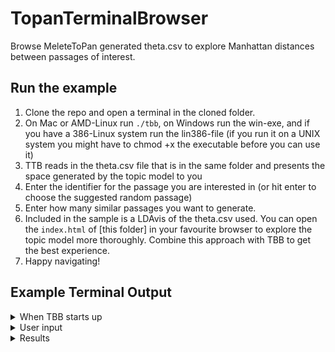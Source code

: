 # TopanTerminalBrowser

Browse MeleteToPan generated theta.csv to explore Manhattan distances between passages of interest.

## Run the example

1. Clone the repo and open a terminal in the cloned folder.
2. On Mac or AMD-Linux run `./tbb`, on Windows run the win-exe, and if you have a 386-Linux system run the lin386-file (if you run it on a UNIX system you might have to chmod +x the executable before you can use it)
3. TTB reads in the theta.csv file that is in the same folder and presents the space generated by the topic model to you
4. Enter the identifier for the passage you are interested in (or hit enter to choose the suggested random passage)
5. Enter how many similar passages you want to generate.
6. Included in the sample is a LDAvis of the theta.csv used. You can open the `index.html` of [this folder] in your favourite browser to explore the topic model more thoroughly. Combine this approach with TBB to get the best experience.
7. Happy navigating!

## Example Terminal Output

<details><summary>When TBB starts up</summary>

```
Locals-MacBook-Pro:TopanTerminalBrowser koentges$ ./tbb 
Reading file.
All is read.
Browsing through the space of the following topic dimensions:
Topic 1 ἡμῶν_ὑμῖν_ἡμᾶς_ἡμῖν_ὑμεῖς_ὑμᾶς_ἃ
Topic 2 ἡμῖν_ἡμᾶς_γε_ἡμῶν_μόνον_οὐδ_ἔσται
Topic 3 πρέσβεις_λακεδαιμονίους_λακεδαιμονίων_ξυμμαχίαν_λακεδαιμόνιοι_σφίσι_σπονδὰς
Topic 4 νῆες_νεῶν_εἴκοσι_πέντε_πελοποννήσιοι_δύο_δέκα
Topic 5 εὖ_δι_ἐξ_αἰεὶ_ὄντες_καλῶς_πλεῖστα
Topic 6 δὴ_πρὸ_ἐγένετο_πολέμου_γε_τοῦδε_χρόνον
Topic 7 νεῶν_ναυσὶν_νῆες_χίον_δέκα_χίων_χῖοι
Topic 8 σφῶν_ὅπως_πρέσβεις_ἔς_ξυμμάχους_χρήματα_πέμπειν
Topic 9 εἴ_τις_ἄν_οὐδ_δέ_τρόπῳ_κατ
Topic 10 αὐτὸν_αὐτὸς_αὐτῷ_ὢν_ἀθηναίοις_πρότερον_τισσαφέρνην
Topic 11 ἡμῖν_ἢν_ἧσσον_ᾧ_οὐχ_ἡμῶν_πλέον
Topic 12 τοιάδε_τοιαῦτα_αὐτὸς_εἶπεν_εἴ_εἶπον_λέγειν
Topic 13 κέρας_πολὺ_συρακοσίων_συρακόσιοι_στράτευμα_δεξιὸν_ξύμμαχοι
Topic 14 ὑμᾶς_ἡμᾶς_ἡμεῖς_ὑμῖν_ὦ_ὑμῶν_ὑπ
Topic 15 ἢν_λακεδαιμόνιοι_λακεδαιμονίοις_λακεδαιμονίων_σπονδὰς_δέ_ξυμμάχοις
Topic 16 συρακοσίων_συρακόσιοι_ὅπως_ναυσὶ_αὖθις_ᾗ_πρότερον
Topic 17 βρασίδας_αὐτὸς_αὐτῷ_ἔχων_τότε_ἑαυτοῦ_θρᾴκης
Topic 18 ᾗ_ὅπως_τείχους_πόλεως_τεῖχος_εἴ_τείχει
Topic 19 σφίσι_τούς_οὐχ_σφῶν_ἐκείνων_νομίζοντες_δὴ
Topic 20 τις_παρὰ_σφᾶς_οὐδ_ἔσεσθαι_πρὶν_ἔργῳ
Topic 21 ὄντες_ἑλλήνων_ὅσοι_ἄλλων_βαρβάρων_ποτε_ἕλληνες
Topic 22 ἄλλοι_ὁπλῖται_πάντες_μετ_ξύμμαχοι_οἷς_ἦλθον
Topic 23 καθ_ἄλλους_τήν_εἴ_πάλιν_κινδύνου_πάντα
Topic 24 θαλάσσης_ναυτικὸν_γῆς_πρότερον_νεῶν_πόλεμον_γῆν
Topic 25 πόλις_ἐξ_μέχρι_πρότερον_θαλάσσης_ποταμοῦ_ἀπ
Topic 26 μήτε_ξυμμάχους_ὅπλα_σφᾶς_λακεδαιμόνιοι_ἑαυτῶν_αὐτούς
Topic 27 θέρους_λακεδαιμόνιοι_ἐπιγιγνομένου_λακεδαιμονίων_χειμῶνος_ξύμμαχοι_πάλιν
Topic 28 γῆν_οἴκου_ἀνεχώρησαν_γῆς_ἐδῄουν_χρόνον_ἀφίκοντο
Topic 29 πόλεως_πόλει_πάντα_ἃ_ἄλλα_ὅπερ_τις
Topic 30 βασιλέως_ἢν_ἔφη_τις_δέ_πόλεις_βασιλεὺς
Topic 31 αὐτὸν_αὐτῷ_βασιλέα_παρὰ_δὴ_δι_λόγοις
Topic 32 πλείους_οὐδὲν_ἄλλοι_μέρος_τινας_ὁπλιτῶν_ἐλάσσους
Topic 33 οὐχ_αἰεὶ_πλεῖστον_ᾗ_οὔσης_πολὺ_γνώμῃ
Topic 34 πόλις_τινα_σφίσιν_καί_ἕκαστος_σφίσι_κατ
Topic 35 ὁπλίτας_ξυμμάχων_ἱππέας_χιλίους_νεῶν_εἴκοσι_τριάκοντα
Topic 36 τείχη_θάλασσαν_γῆν_εἶχον_πόλεως_στρατηγοῦντος_πάλιν
Topic 37 πλέον_δι_πόλει_ἐξ_πόλεις_ὅπερ_λόγου
Topic 38 αὐτῷ_ἔδει_δημοσθένης_ναύπακτον_ἀκαρνᾶνες_χωρίων_ναυσὶν
Topic 39 ἄλλα_πολλὰ_ὅσα_τότε_ἃ_χρήματα_τούτων
Topic 40 νήσῳ_λακεδαιμόνιοι_ἄνδρας_παρὰ_πύλον_ἀθηναίοις_μυτιληναίων
Topic 41 δῆμον_σφῶν_οὐδὲν_πράγματα_πολλοὺς_τἆλλα_ἄρχειν
Topic 42 νῆες_τεσσαράκοντα_δύο_πέντε_ἔτυχον_ναυσὶ_τριάκοντα
Topic 43 συρακοσίων_σικελίας_σικελίαν_στρατιᾷ_σικελῶν_συρακοσίοις_συρακούσας
Topic 44 τροπαῖον_νεκροὺς_ἔστησαν_ἔλαβον_μάχῃ_τούς_ὑποσπόνδους
Topic 45 πολέμῳ_ἐτελεύτα_ἐγένετο_τῷδε_ἔτος_θέρος_αὕτη
Topic 46 πόλεως_σταδίους_τεῖχος_βοιωτοὶ_μάχην_νυκτὸς_μάχης
Topic 47 ἔπειτα_ὅμως_μέν_πόλεως_πρὶν_ἄλλο_πόλεμον
Topic 48 κορινθίων_κερκυραῖοι_ἐκέλευον_κορινθίοις_σφίσιν_κορίνθιοι_πόλει
Topic 49 τρόπῳ_ἔξω_δέ_τινες_ἀπόλλωνος_πολλὰ_ὃ
Topic 50 ὁπλίταις_αὐτῷ_ξυμμάχων_τρόπῳ_νικίας_τούτῳ_ἑαυτῶν
-------------------------------
Significant distance has been set to:  0.1
Happy navigating!
```

</details>
<details><summary>User input</summary>

```
Enter URN (e.g.urn:cts:greekLit:tlg0003.tlg001.perseus-grc2:2.2.4):
Enter number of similar passages(e.g. 3):3
```
</details>

<details><summary>Results</summary>

```
------------------------------------------
You queried:
URN: urn:cts:greekLit:tlg0003.tlg001.perseus-grc2:2.2.4
Text: θέμενοι δὲ ἐς τὴν ἀγορὰν τὰ ὅπλα τοῖς μὲν ἐπαγαγομένοις οὐκ ἐπείθοντο ὥστε εὐθὺς ἔργου ἔχεσθαι καὶ ἰέναι ἐπὶ τὰς οἰκίας τῶν ἐχθρῶν, γνώμην δ᾽ ἐποιοῦντο κηρύγμασί τε χρήσασθαι ἐπιτηδείοις καὶ ἐς ξύμβασιν μᾶλλον καὶ φιλίαν τὴν πόλιν ἀγαγεῖν ʽκαὶ ἀνεῖπεν ὁ κῆρυξ, εἴ τις βούλεται κατὰ τὰ πάτρια τῶν πάντων Βοιωτῶν ξυμμαχεῖν, τίθεσθαι παρ᾽ αὑτοὺς τὰ ὅπλἀ, νομίζοντες σφίσι ῥᾳδίως τούτῳ τῷ τρόπῳ προσχωρήσειν τὴν πόλιν.

Three most important topics:
Topic 49 τρόπῳ_ἔξω_δέ_τινες_ἀπόλλωνος_πολλὰ_ὃ : 0.457714285714286
Topic 19 σφίσι_τούς_οὐχ_σφῶν_ἐκείνων_νομίζοντες_δὴ : 0.172
Topic 47 ἔπειτα_ὅμως_μέν_πόλεως_πρὶν_ἄλλο_πόλεμον : 0.143428571428571
------------------------------------------
------------------------------------------
Result: 1
Distance: 0.7390476190476194
URN: urn:cts:greekLit:tlg0003.tlg001.perseus-grc2:4.97.3
Text: πᾶσι γὰρ εἶναι καθεστηκὸς ἰόντας ἐπὶ τὴν ἀλλήλων ἱερῶν τῶν ἐνόντων ἀπέχεσθαι, Ἀθηναίους δὲ Δήλιον τειχίσαντας ἐνοικεῖν, καὶ ὅσα ἄνθρωποι ἐν βεβήλῳ δρῶσι πάντα γίγνεσθαι αὐτόθι, ὕδωρ τε ὃ ἦν ἄψαυστον σφίσι πλὴν πρὸς τὰ ἱερὰ χέρνιβι χρῆσθαι, ἀνασπάσαντας ὑδρεύεσθαι:

Three most important topics:
Topic 49 τρόπῳ_ἔξω_δέ_τινες_ἀπόλλωνος_πολλὰ_ὃ : 0.524761904761905
Topic 47 ἔπειτα_ὅμως_μέν_πόλεως_πρὶν_ἄλλο_πόλεμον : 0.286666666666667
Topic 15 ἢν_λακεδαιμόνιοι_λακεδαιμονίοις_λακεδαιμονίων_σπονδὰς_δέ_ξυμμάχοις : 0.0485714285714286

Topics with significant distance:
Distance Topic 19 σφίσι_τούς_οὐχ_σφῶν_ἐκείνων_νομίζοντες_δὴ : 0.17104761904761903
Distance Topic 47 ἔπειτα_ὅμως_μέν_πόλεως_πρὶν_ἄλλο_πόλεμον : 0.14323809523809602
------------------------------------------
------------------------------------------
Result: 2
Distance: 0.8182857142857145
URN: urn:cts:greekLit:tlg0003.tlg001.perseus-grc2:8.95.2
Text: Ἀθηναῖοι δὲ κατὰ τάχος καὶ ἀξυγκροτήτοις πληρώμασιν ἀναγκασθέντες χρήσασθαι, οἷα πόλεώς τε στασιαζούσης καὶ περὶ τοῦ μεγίστου ἐν τάχει βουλόμενοι βοηθῆσαι ʽΕὔβοια γὰρ αὐτοῖς ἀποκεκλῃμένης τῆς Ἀττικῆς πάντα ἦν̓, πέμπουσι Θυμοχάρη στρατηγὸν καὶ ναῦς ἐς Ἐρετρίαν,

Three most important topics:
Topic 49 τρόπῳ_ἔξω_δέ_τινες_ἀπόλλωνος_πολλὰ_ὃ : 0.358571428571429
Topic 28 γῆν_οἴκου_ἀνεχώρησαν_γῆς_ἐδῄουν_χρόνον_ἀφίκοντο : 0.215714285714286
Topic 17 βρασίδας_αὐτὸς_αὐτῷ_ἔχων_τότε_ἑαυτοῦ_θρᾴκης : 0.144285714285714

Topics with significant distance:
Distance Topic 17 βρασίδας_αὐτὸς_αὐτῷ_ἔχων_τότε_ἑαυτοῦ_θρᾴκης : 0.1437142857142854
Distance Topic 28 γῆν_οἴκου_ἀνεχώρησαν_γῆς_ἐδῄουν_χρόνον_ἀφίκοντο : 0.2151428571428574
Distance Topic 47 ἔπειτα_ὅμως_μέν_πόλεως_πρὶν_ἄλλο_πόλεμον : 0.14199999999999957
------------------------------------------
------------------------------------------
Result: 3
Distance: 0.8274285714285718
URN: urn:cts:greekLit:tlg0003.tlg001.perseus-grc2:7.87.2
Text: πάντα τε ποιούντων αὐτῶν διὰ στενοχωρίαν ἐν τῷ αὐτῷ καὶ προσέτι τῶν νεκρῶν ὁμοῦ ἐπ᾽ ἀλλήλοις ξυννενημένων, οἳ ἔκ τε τῶν τραυμάτων καὶ διὰ τὴν μεταβολὴν καὶ τὸ τοιοῦτον ἀπέθνῃσκον, καὶ ὀσμαὶ ἦσαν οὐκ ἀνεκτοί, καὶ λιμῷ ἅμα καὶ δίψῃ ἐπιέζοντο ʽἐδίδοσαν γὰρ αὐτῶν ἑκάστῳ ἐπὶ ὀκτὼ μῆνας κοτύλην ὕδατος καὶ δύο κοτύλας σίτοὐ, ἄλλα τε ὅσα εἰκὸς ἐν τῷ τοιούτῳ χωρίῳ ἐμπεπτωκότας κακοπαθῆσαι, οὐδὲν ὅτι οὐκ ἐπεγένετο αὐτοῖς:

Three most important topics:
Topic 49 τρόπῳ_ἔξω_δέ_τινες_ἀπόλλωνος_πολλὰ_ὃ : 0.600666666666667
Topic 35 ὁπλίτας_ξυμμάχων_ἱππέας_χιλίους_νεῶν_εἴκοσι_τριάκοντα : 0.134
Topic 10 αὐτὸν_αὐτὸς_αὐτῷ_ὢν_ἀθηναίοις_πρότερον_τισσαφέρνην : 0.100666666666667

Topics with significant distance:
Distance Topic 10 αὐτὸν_αὐτὸς_αὐτῷ_ὢν_ἀθηναίοις_πρότερον_τισσαφέρνην : 0.10009523809523843
Distance Topic 19 σφίσι_τούς_οὐχ_σφῶν_ἐκείνων_νομίζοντες_δὴ : 0.1713333333333333
Distance Topic 35 ὁπλίτας_ξυμμάχων_ἱππέας_χιλίους_νεῶν_εἴκοσι_τριάκοντα : 0.13342857142857142
Distance Topic 49 τρόπῳ_ἔξω_δέ_τινες_ἀπόλλωνος_πολλὰ_ὃ : 0.142952380952381
------------------------------------------
</details>
```

## Run your own

1. Generate a Topic Model of your text with [MeleteToPan](https://github.com/ThomasK81/ToPan)
2. Identify the correct model folder in the subfolder www/data. Copy the theta.csv of your model.
3. Paste it into the folder where TBB is placed.
4. Run TBB and explore your data. 
3a-4a. Alternatively, you can always copy&paste the TBB executable 
5. Happy navigating!
